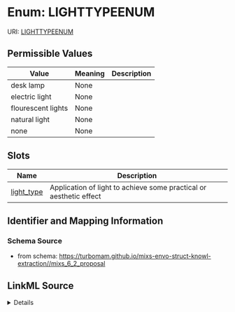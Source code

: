 # Enum: LIGHTTYPEENUM



URI: [LIGHTTYPEENUM](LIGHTTYPEENUM)

## Permissible Values

| Value | Meaning | Description |
| --- | --- | --- |
| desk lamp | None |  |
| electric light | None |  |
| flourescent lights | None |  |
| natural light | None |  |
| none | None |  |




## Slots

| Name | Description |
| ---  | --- |
| [light_type](light_type.md) | Application of light to achieve some practical or aesthetic effect |






## Identifier and Mapping Information







### Schema Source


* from schema: https://turbomam.github.io/mixs-envo-struct-knowl-extraction//mixs_6_2_proposal




## LinkML Source

<details>
```yaml
name: LIGHT_TYPE_ENUM
from_schema: https://turbomam.github.io/mixs-envo-struct-knowl-extraction//mixs_6_2_proposal
rank: 1000
permissible_values:
  desk lamp:
    text: desk lamp
  electric light:
    text: electric light
  flourescent lights:
    text: flourescent lights
  natural light:
    text: natural light
  none:
    text: none

```
</details>
